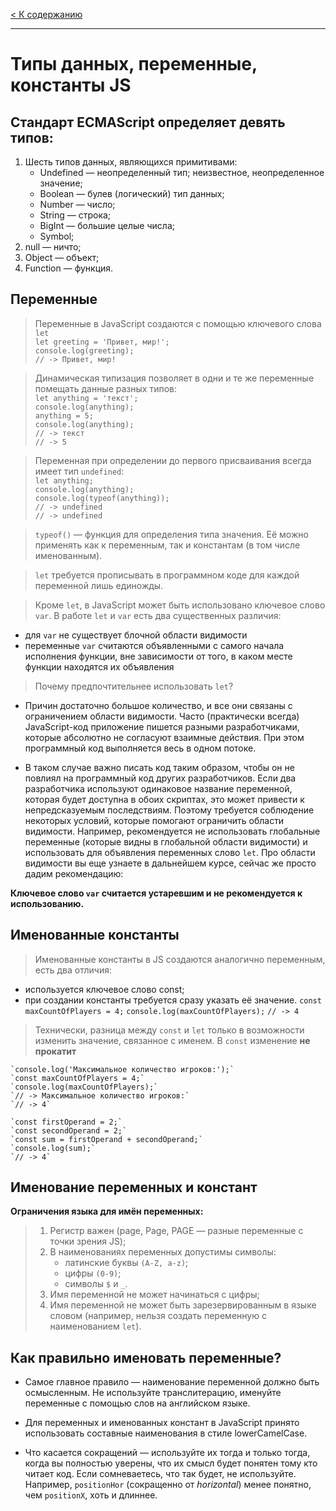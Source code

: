 [< К содержанию](../readme.md)
***
# Типы данных, переменные, константы JS

## Стандарт ECMAScript определяет девять типов:

1. Шесть типов данных, являющихся примитивами:
    * Undefined — неопределенный тип; неизвестное, неопределенное значение;
    * Boolean — булев (логический) тип данных;
    * Number — число;
    * String — строка;
    * BigInt — большие целые числа;
    * Symbol;
2. null — ничто;
3. Object — объект;
4. Function — функция.

## Переменные

> Переменные в JavaScript создаются с помощью ключевого слова `let`  
    `let greeting = 'Привет, мир!';`  
    `console.log(greeting);`  
    `// -> Привет, мир!`  

> Динамическая типизация позволяет в одни и те же переменные помещать данные разных типов:  
    `let anything = 'текст';`  
    `console.log(anything);`  
    `anything = 5;`  
    `console.log(anything);`  
    `// -> текст`  
    `// -> 5`  

> Переменная при определении до первого присваивания всегда имеет тип `undefined`:  
    `let anything;`    
    `console.log(anything);`   
    `console.log(typeof(anything));`    
    `// -> undefined`   
    `// -> undefined`  

> `typeof()` — функция для определения типа значения. Её можно применять как к переменным, так и константам (в том числе именованным).

> `let` требуется прописывать в программном коде для каждой переменной лишь единожды.

> Кроме `let`, в JavaScript может быть использовано ключевое слово `var`. В работе `let` и `var` есть два существенных различия:  
* для `var` не существует блочной области видимости  
* переменные `var` считаются объявленными с самого начала исполнения функции, вне зависимости от того, в каком месте функции находятся их объявления

> Почему предпочтительнее использовать `let`? 

* Причин достаточно большое количество, и все они связаны с ограничением области видимости. Часто (практически всегда) JavaScript-код приложение пишется разными разработчиками, которые абсолютно не согласуют взаимные действия. При этом программный код выполняется весь в одном потоке. 

* В таком случае  важно писать код таким образом, чтобы он не повлиял на программный код других разработчиков. Если два разработчика используют одинаковое название переменной, которая будет доступна в обоих скриптах, это может привести к непредсказуемым последствиям. Поэтому требуется соблюдение некоторых условий, которые помогают ограничить области видимости. Например, рекомендуется не использовать глобальные переменные (которые видны в глобальной области видимости) и использовать для объявления переменных слово `let`. Про области видимости вы еще узнаете в дальнейшем курсе, сейчас же просто дадим рекомендацию:

**Ключевое слово `var` считается устаревшим и не рекомендуется к использованию.**

## Именованные константы

> Именованные константы в JS создаются аналогично переменным, есть два отличия:

* используется ключевое слово const;
* при создании константы требуется сразу указать её значение.
    `const maxCountOfPlayers = 4;`
    `console.log(maxCountOfPlayers);`
    `// -> 4`

> Технически, разница между `const` и `let` только в возможности изменить значение, связанное с именем. В `const` изменение **не прокатит**  

    `console.log('Максимальное количество игроков:');`  
    `const maxCountOfPlayers = 4;`  
    `console.log(maxCountOfPlayers);`  
    `// -> Максимальное количество игроков:`  
    `// -> 4`  

    `const firstOperand = 2;`  
    `const secondOperand = 2;`   
    `const sum = firstOperand + secondOperand;`    
    `console.log(sum);`  
    `// -> 4`  

## Именование переменных и констант

**Ограничения языка для имён переменных:**

> 1. Регистр важен (page, Page, PAGE — разные переменные с точки зрения JS);
> 2. В наименованиях переменных допустимы символы:
>    * латинские буквы `(A-Z, a-z)`;
>    * цифры `(0-9)`;
>    * символы `$` и `_`.
> 3. Имя переменной не может начинаться с цифры;
> 4. Имя переменной не может быть зарезервированным в языке словом (например, нельзя создать переменную с наименованием `let`).

## Как правильно именовать переменные?

* Самое главное правило — наименование переменной должно быть осмысленным. Не используйте транслитерацию, именуйте переменные с помощью слов на английском языке.

* Для переменных и именованных констант в JavaScript принято использовать составные наименования в стиле lowerCamelCase.

* Что касается сокращений — используйте их тогда и только тогда, когда вы полностью уверены, что их смысл будет понятен тому кто читает код. Если сомневаетесь, что так будет, не используйте. Например, `positionHor` (сокращенно от *horizontal*) менее понятно, чем `positionX`, хоть и длиннее.